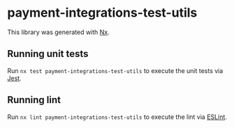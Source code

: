 # payment-integrations-test-utils

This library was generated with [Nx](https://nx.dev).

## Running unit tests

Run `nx test payment-integrations-test-utils` to execute the unit tests via [Jest](https://jestjs.io).

## Running lint

Run `nx lint payment-integrations-test-utils` to execute the lint via [ESLint](https://eslint.org/).
